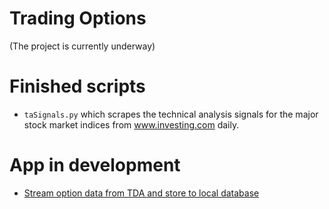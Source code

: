 # Trading Options

(The project is currently underway)

# Finished scripts

- `taSignals.py` which scrapes the technical analysis signals for the major stock market indices from www.investing.com daily. 


# App in development

- [Stream option data from TDA and store to local database](https://github.com/catelinn/trading_options/tree/master/app/tda)
